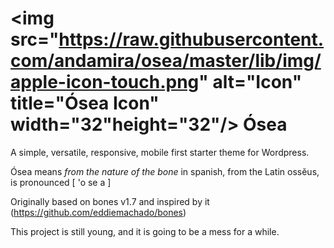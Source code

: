 # <img src="https://raw.githubusercontent.com/andamira/osea/master/lib/img/apple-icon-touch.png" alt="Icon" title="Ósea Icon" width="32"height="32"/> Ósea

A simple, versatile, responsive, mobile first starter theme for Wordpress.

Ósea means _from the nature of the bone_ in spanish, from the Latin ossĕus, is pronounced [ 'o se a ] 

Originally based on bones v1.7 and inspired by it (https://github.com/eddiemachado/bones) 


This project is still young, and it is going to be a mess for a while.
